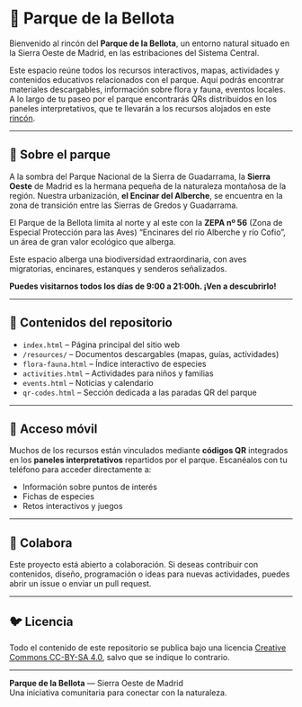 # 🌳 Parque de la Bellota 

Bienvenido al rincón del **Parque de la Bellota**, un entorno natural situado en la Sierra Oeste de Madrid, en las estribaciones del Sistema Central.

Este espacio reúne todos los recursos interactivos, mapas, actividades y contenidos educativos relacionados con el parque. Aquí podrás encontrar materiales descargables, información sobre flora y fauna, eventos locales. A lo largo de tu paseo por el parque encontrarás QRs distribuidos en los paneles interpretativos, que te llevarán a los recursos alojados en este [rincón](https://elencinardelalberche.github.io/El-Parque-de-la-Bellota/). 

---

## 📍 Sobre el parque

A la sombra del Parque Nacional de la Sierra de Guadarrama, la **Sierra Oeste** de Madrid es la hermana pequeña de la naturaleza montañosa de la región. Nuestra urbanización, **el Encinar del Alberche**, se encuentra en la zona de transición entre las Sierras de Gredos y Guadarrama.

El Parque de la Bellota limita al norte y al este con la **ZEPA nº 56** (Zona de Especial Protección para las Aves) “Encinares del río Alberche y río Cofio”, un área de gran valor ecológico que alberga.

Este espacio alberga una biodiversidad extraordinaria, con aves migratorias, encinares, estanques y senderos señalizados.

**Puedes visitarnos todos los días de 9:00 a 21:00h. ¡Ven a descubrirlo!**

---

## 📁 Contenidos del repositorio

- `index.html` – Página principal del sitio web
- `/resources/` – Documentos descargables (mapas, guías, actividades)
- `flora-fauna.html` – Índice interactivo de especies
- `activities.html` – Actividades para niños y familias
- `events.html` – Noticias y calendario
- `qr-codes.html` – Sección dedicada a las paradas QR del parque

---

## 📱 Acceso móvil

Muchos de los recursos están vinculados mediante **códigos QR** integrados en los **paneles interpretativos** repartidos por el parque. Escanéalos con tu teléfono para acceder directamente a:

- Información sobre puntos de interés
- Fichas de especies
- Retos interactivos y juegos

---

## 🤝 Colabora

Este proyecto está abierto a colaboración. Si deseas contribuir con contenidos, diseño, programación o ideas para nuevas actividades, puedes abrir un issue o enviar un pull request.

---

## 🐦 Licencia

Todo el contenido de este repositorio se publica bajo una licencia [Creative Commons CC-BY-SA 4.0](https://creativecommons.org/licenses/by-sa/4.0/), salvo que se indique lo contrario.

---
**Parque de la Bellota** — Sierra Oeste de Madrid  
Una iniciativa comunitaria para conectar con la naturaleza.
